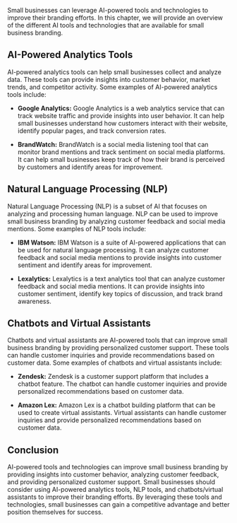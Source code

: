 
Small businesses can leverage AI-powered tools and technologies to improve their branding efforts. In this chapter, we will provide an overview of the different AI tools and technologies that are available for small business branding.

AI-Powered Analytics Tools
--------------------------

AI-powered analytics tools can help small businesses collect and analyze data. These tools can provide insights into customer behavior, market trends, and competitor activity. Some examples of AI-powered analytics tools include:

* **Google Analytics:** Google Analytics is a web analytics service that can track website traffic and provide insights into user behavior. It can help small businesses understand how customers interact with their website, identify popular pages, and track conversion rates.

* **BrandWatch:** BrandWatch is a social media listening tool that can monitor brand mentions and track sentiment on social media platforms. It can help small businesses keep track of how their brand is perceived by customers and identify areas for improvement.

Natural Language Processing (NLP)
---------------------------------

Natural Language Processing (NLP) is a subset of AI that focuses on analyzing and processing human language. NLP can be used to improve small business branding by analyzing customer feedback and social media mentions. Some examples of NLP tools include:

* **IBM Watson:** IBM Watson is a suite of AI-powered applications that can be used for natural language processing. It can analyze customer feedback and social media mentions to provide insights into customer sentiment and identify areas for improvement.

* **Lexalytics:** Lexalytics is a text analytics tool that can analyze customer feedback and social media mentions. It can provide insights into customer sentiment, identify key topics of discussion, and track brand awareness.

Chatbots and Virtual Assistants
-------------------------------

Chatbots and virtual assistants are AI-powered tools that can improve small business branding by providing personalized customer support. These tools can handle customer inquiries and provide recommendations based on customer data. Some examples of chatbots and virtual assistants include:

* **Zendesk:** Zendesk is a customer support platform that includes a chatbot feature. The chatbot can handle customer inquiries and provide personalized recommendations based on customer data.

* **Amazon Lex:** Amazon Lex is a chatbot building platform that can be used to create virtual assistants. Virtual assistants can handle customer inquiries and provide personalized recommendations based on customer data.

Conclusion
----------

AI-powered tools and technologies can improve small business branding by providing insights into customer behavior, analyzing customer feedback, and providing personalized customer support. Small businesses should consider using AI-powered analytics tools, NLP tools, and chatbots/virtual assistants to improve their branding efforts. By leveraging these tools and technologies, small businesses can gain a competitive advantage and better position themselves for success.
